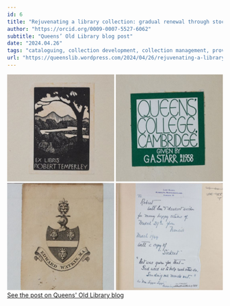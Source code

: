 ```yaml
---
id: 6
title: "Rejuvenating a library collection: gradual renewal through stock management and recataloguing"
author: "https://orcid.org/0009-0007-5527-6062"
subtitle: "Queens’ Old Library blog post"
date: "2024.04.26"
tags: "cataloguing, collection development, collection management, provenance, queens"
url: "https://queenslib.wordpress.com/2024/04/26/rejuvenating-a-library-collection-gradual-renewal-through-stock-management-and-recataloguing/"
---
```

![image](/images/blog_06.jpg)\
[See the post on Queens' Old Library blog](https://queenslib.wordpress.com/2024/04/26/rejuvenating-a-library-collection-gradual-renewal-through-stock-management-and-recataloguing/)

